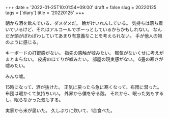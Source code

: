 +++
date = '2022-01-25T10:01:54+09:00'
draft = false
slug = 20220125
tags = ['diary']
title = '20220125'
+++

朝から酒を飲んでいる、ダメダメだ。
瞼がけいれんしている。
気持ちは落ち着いているけど、それはアルコールでボーっとしているからかもしれない。
なんだか頭がぽわぽわしていてあまり有意義なことを考えられない。
手が他人の物のように感じる。

キーボードの打鍵感がない。
指先の感触が嘘みたい。
眠気がないくせに考えがまとまらない。
皮膚のほてりが嘘みたい。
部屋の現実感がない。
6畳の寒さが嘘みたい。

みんな嘘。

15時になって、酒が抜けた。
正気に戻ったら急に寒くなって、布団に潜った。
布団は暖かくて気持ちいい。
外界から僕を守る殻。
それから、眠った気もするし、眠らなかった気もする。

実家から米が届いた。
久しぶりに炊いて、1合食べた。